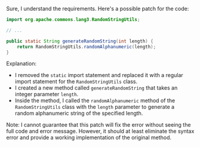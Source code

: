 Sure, I understand the requirements. Here's a possible patch for the code:
```java
import org.apache.commons.lang3.RandomStringUtils;

// ...

public static String generateRandomString(int length) {
    return RandomStringUtils.randomAlphanumeric(length);
}
```
Explanation:

* I removed the `static` import statement and replaced it with a regular import statement for the `RandomStringUtils` class.
* I created a new method called `generateRandomString` that takes an integer parameter `length`.
* Inside the method, I called the `randomAlphanumeric` method of the `RandomStringUtils` class with the `length` parameter to generate a random alphanumeric string of the specified length.

Note: I cannot guarantee that this patch will fix the error without seeing the full code and error message. However, it should at least eliminate the syntax error and provide a working implementation of the original method.